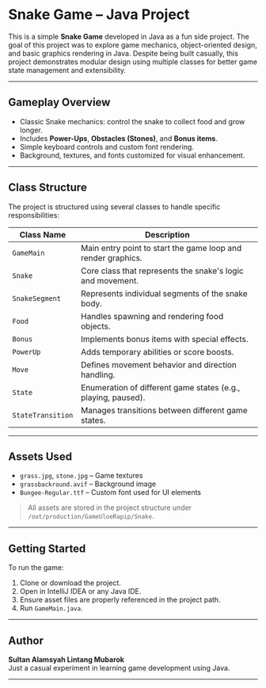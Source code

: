 # Snake Game – Java Project

This is a simple **Snake Game** developed in Java as a fun side project. The goal of this project was to explore game mechanics, object-oriented design, and basic graphics rendering in Java. Despite being built casually, this project demonstrates modular design using multiple classes for better game state management and extensibility.

---

## Gameplay Overview

- Classic Snake mechanics: control the snake to collect food and grow longer.
- Includes **Power-Ups**, **Obstacles (Stones)**, and **Bonus items**.
- Simple keyboard controls and custom font rendering.
- Background, textures, and fonts customized for visual enhancement.

---

## Class Structure

The project is structured using several classes to handle specific responsibilities:

| Class Name         | Description |
|--------------------|-------------|
| `GameMain`         | Main entry point to start the game loop and render graphics. |
| `Snake`            | Core class that represents the snake's logic and movement. |
| `SnakeSegment`     | Represents individual segments of the snake body. |
| `Food`             | Handles spawning and rendering food objects. |
| `Bonus`            | Implements bonus items with special effects. |
| `PowerUp`          | Adds temporary abilities or score boosts. |
| `Move`             | Defines movement behavior and direction handling. |
| `State`            | Enumeration of different game states (e.g., playing, paused). |
| `StateTransition`  | Manages transitions between different game states. |

---

## Assets Used

- `grass.jpg`, `stone.jpg` – Game textures
- `grassbackround.avif` – Background image
- `Bungee-Regular.ttf` – Custom font used for UI elements

> All assets are stored in the project structure under `/out/production/GameUloeRapip/Snake`.

---

## Getting Started

To run the game:

1. Clone or download the project.
2. Open in IntelliJ IDEA or any Java IDE.
3. Ensure asset files are properly referenced in the project path.
4. Run `GameMain.java`.

---

## Author

**Sultan Alamsyah Lintang Mubarok**  
Just a casual experiment in learning game development using Java.

---
